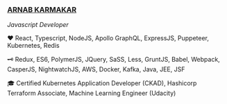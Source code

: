 ### [ARNAB KARMAKAR](mailto:arnab.k@gmail.com)
*Javascript Developer*

:heart: React, Typescript, NodeJS, Apollo GraphQL, ExpressJS, Puppeteer, Kubernetes, Redis

:old_key: Redux, ES6, PolymerJS, JQuery, SaSS, Less, GruntJS, Babel, Webpack, CasperJS, NightwatchJS, AWS, Docker, Kafka, Java, JEE, JSF

:mortar_board: Certified Kubernetes Application Developer (CKAD), Hashicorp Terraform Associate, Machine Learning Engineer (Udacity)
